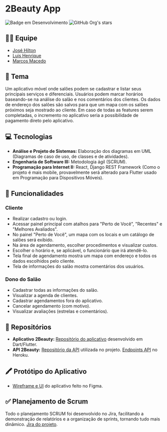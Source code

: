 # 2Beauty App

![Badge em Desenvolvimento](http://img.shields.io/static/v1?label=STATUS&message=EM%20DESENVOLVIMENTO&color=GREEN&style=for-the-badge) ![GitHub Org's stars](https://img.shields.io/github/stars/jhiltonsantos/2beauty-app?style=social) 

## 👨‍💻 Equipe

- [José Hilton](https://github.com/jhiltonsantos)
- [Luis Henrique](https://github.com/LuisHenrique01)
- [Marcos Macedo](https://github.com/marcosmacedoo)

## 📝 Tema

Um aplicativo móvel onde salões podem se cadastrar e listar seus principais serviços e diferenciais. Usuários podem marcar horários baseando-se na análise do salão e nos comentários dos clientes. Os dados de endereço dos salões são salvos para que um mapa com os salões próximos seja mostrado ao cliente. Em caso de todas as features serem completadas, o incremento no aplicativo seria a possibilidade de pagamento direto pelo aplicativo.

## 💻 Tecnologias

- **Análise e Projeto de Sistemas:** Elaboração dos diagramas em UML (Diagramas de caso de uso, de classes e de atividades).
- **Engenharia de Software III:** Metodologia ágil (SCRUM).
- **Programação para Internet II:** React, Django REST Framework (Como o projeto é mais mobile, provavelmente será alterado para Flutter usado em Programação para Dispositivos Móveis).

## 📌 Funcionalidades

### Cliente
- Realizar cadastro ou login.
- Acessar painel principal com atalhos para "Perto de Você", "Recentes" e "Melhores Avaliados".
- No painel "Perto de Você", um mapa com os locais e um catálogo de salões será exibido.
- Na área de agendamento, escolher procedimentos e visualizar custos.
- Escolher o horário e, se aplicável, o funcionário que irá atendê-lo.
- Tela final de agendamento mostra um mapa com endereço e todos os dados escolhidos pelo cliente.
- Tela de informações do salão mostra comentários dos usuários.

### Dono do Salão
- Cadastrar todas as informações do salão.
- Visualizar a agenda de clientes.
- Cadastrar agendamentos fora do aplicativo.
- Cancelar agendamento (com motivo).
- Visualizar avaliações (estrelas e comentários).

## 📁 Repositórios

- **Aplicativo 2Beauty:** [Repositório do aplicativo](https://github.com/jhiltonsantos/2beauty-app) desenvolvido em Dart/Flutter.
- **API 2Beauty:** [Repositório da API](https://github.com/LuisHenrique01/api-2beauty) utilizada no projeto. [Endpoints API](https://beauty-2.herokuapp.com/) no Heroku.

## 🖍️ Protótipo do Aplicativo

- [Wireframe e UI](https://www.figma.com/file/tvgHSDndBECCPWxs3nqp9e/2beauty?node-id=14%3A35) do aplicativo feito no Figma.

## ✅ Planejamento de Scrum

Todo o planejamento SCRUM foi desenvolvido no Jira, facilitando a demonstração de relatórios e a organização de sprints, tornando tudo mais dinâmico. [Jira do projeto](https://2beauty.atlassian.net/jira/software/projects/JNSJ/boards/1/backlog).
